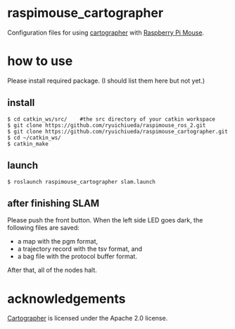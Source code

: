 # raspimouse_cartographer

Configuration files for using [cartographer](http://wiki.ros.org/cartographer) with [Raspberry Pi Mouse](https://products.rt-net.jp/micromouse/en/raspberry-pi-mouse). 

# how to use

Please install required package. (I should list them here but not yet.)

## install

```
$ cd catkin_ws/src/    #the src directory of your catkin workspace
$ git clone https://github.com/ryuichiueda/raspimouse_ros_2.git
$ git clone https://github.com/ryuichiueda/raspimouse_cartographer.git
$ cd ~/catkin_ws/
$ catkin_make
```

## launch

```
$ roslaunch raspimouse_cartographer slam.launch
```

## after finishing SLAM

Please push the front button. When the left side LED goes dark, the following files are saved:

* a map with the pgm format,
* a trajectory record with the tsv format, and
* a bag file with the protocol buffer format.

After that, all of the nodes halt.

# acknowledgements

[Cartographer](http://wiki.ros.org/cartographer) is licensed under the Apache 2.0 license. 
